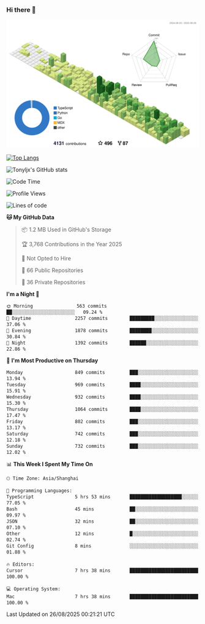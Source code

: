 ### Hi there 👋

![](./profile-3d-contrib/profile-green-animate.svg)

 

[![Top Langs](https://github-readme-stats.vercel.app/api/top-langs/?username=tonyljx)](https://github.com/anuraghazra/github-readme-stats)

![Tonyljx's GitHub stats](https://github-readme-stats.vercel.app/api?username=tonyljx&theme=default&show_icons=true)

 

<!--START_SECTION:waka-->
![Code Time](http://img.shields.io/badge/Code%20Time-1%2C425%20hrs%2017%20mins-blue)

![Profile Views](http://img.shields.io/badge/Profile%20Views-0-blue)

![Lines of code](https://img.shields.io/badge/From%20Hello%20World%20I%27ve%20Written-2.5%20million%20lines%20of%20code-blue)

**🐱 My GitHub Data** 

> 📦 1.2 MB Used in GitHub's Storage 
 > 
> 🏆 3,768 Contributions in the Year 2025
 > 
> 🚫 Not Opted to Hire
 > 
> 📜 66 Public Repositories 
 > 
> 🔑 36 Private Repositories 
 > 
**I'm a Night 🦉** 

```text
🌞 Morning                563 commits         ██░░░░░░░░░░░░░░░░░░░░░░░   09.24 % 
🌆 Daytime                2257 commits        █████████░░░░░░░░░░░░░░░░   37.06 % 
🌃 Evening                1878 commits        ████████░░░░░░░░░░░░░░░░░   30.84 % 
🌙 Night                  1392 commits        ██████░░░░░░░░░░░░░░░░░░░   22.86 % 
```
📅 **I'm Most Productive on Thursday** 

```text
Monday                   849 commits         ███░░░░░░░░░░░░░░░░░░░░░░   13.94 % 
Tuesday                  969 commits         ████░░░░░░░░░░░░░░░░░░░░░   15.91 % 
Wednesday                932 commits         ████░░░░░░░░░░░░░░░░░░░░░   15.30 % 
Thursday                 1064 commits        ████░░░░░░░░░░░░░░░░░░░░░   17.47 % 
Friday                   802 commits         ███░░░░░░░░░░░░░░░░░░░░░░   13.17 % 
Saturday                 742 commits         ███░░░░░░░░░░░░░░░░░░░░░░   12.18 % 
Sunday                   732 commits         ███░░░░░░░░░░░░░░░░░░░░░░   12.02 % 
```


📊 **This Week I Spent My Time On** 

```text
🕑︎ Time Zone: Asia/Shanghai

💬 Programming Languages: 
TypeScript               5 hrs 53 mins       ███████████████████░░░░░░   77.05 % 
Bash                     45 mins             ██░░░░░░░░░░░░░░░░░░░░░░░   09.97 % 
JSON                     32 mins             ██░░░░░░░░░░░░░░░░░░░░░░░   07.10 % 
Other                    12 mins             █░░░░░░░░░░░░░░░░░░░░░░░░   02.74 % 
Git Config               8 mins              ░░░░░░░░░░░░░░░░░░░░░░░░░   01.88 % 

🔥 Editors: 
Cursor                   7 hrs 38 mins       █████████████████████████   100.00 % 

💻 Operating System: 
Mac                      7 hrs 38 mins       █████████████████████████   100.00 % 
```


 Last Updated on 26/08/2025 00:21:21 UTC
<!--END_SECTION:waka-->
